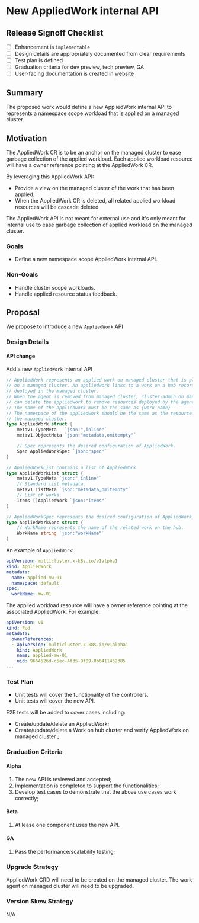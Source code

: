 # New AppliedWork internal API

## Release Signoff Checklist

- [ ] Enhancement is `implementable`
- [ ] Design details are appropriately documented from clear requirements
- [ ] Test plan is defined
- [ ] Graduation criteria for dev preview, tech preview, GA
- [ ] User-facing documentation is created in [website](https://github.com/kubernetes-sigs/work-api)

## Summary

The proposed work would define a new AppliedWork internal API to represents a namespace scope workload that is applied on a managed cluster.

## Motivation

The AppliedWork CR is to be an anchor on the managed cluster to ease garbage collection of the applied workload.
Each applied workload resource will have a owner reference pointing at the AppliedWork CR.

By leveraging this AppliedWork API:
- Provide a view on the managed cluster of the work that has been applied.
- When the AppliedWork CR is deleted, all related applied workload resources will be cascade deleted.

The AppliedWork API is not meant for external use and it's only meant for internal use to ease garbage collection of applied workload on the managed cluster.

### Goals

- Define a new namespace scope AppliedWork internal API.

### Non-Goals

- Handle cluster scope workloads.
- Handle applied resource status feedback.

## Proposal

We propose to introduce a new `AppliedWork` API 

### Design Details

#### API change  

Add a new `AppliedWork` internal API  

```go
// AppliedWork represents an applied work on managed cluster that is placed
// on a managed cluster. An appliedwork links to a work on a hub recording resources
// deployed in the managed cluster.
// When the agent is removed from managed cluster, cluster-admin on managed cluster
// can delete the appliedwork to remove resources deployed by the agent.
// The name of the appliedwork must be the same as {work name}
// The namespace of the appliedwork should be the same as the resource applied on
// the managed cluster.
type AppliedWork struct {
	metav1.TypeMeta   `json:",inline"`
	metav1.ObjectMeta `json:"metadata,omitempty"`

	// Spec represents the desired configuration of AppliedWork.
	Spec AppliedWorkSpec `json:"spec"`
}

// AppliedWorkList contains a list of AppliedWork
type AppliedWorkList struct {
	metav1.TypeMeta `json:",inline"`
	// Standard list metadata.
	metav1.ListMeta `json:"metadata,omitempty"`
	// List of works.
	Items []AppliedWork `json:"items"`
}

// AppliedWorkSpec represents the desired configuration of AppliedWork
type AppliedWorkSpec struct {
	// WorkName represents the name of the related work on the hub.
	WorkName string `json:"workName"`
}
```

An example of `AppliedWork`:

```yaml
apiVersion: multicluster.x-k8s.io/v1alpha1
kind: AppliedWork
metadata:
  name: applied-mw-01
  namespace: default
spec:
  workName: mw-01
```

The applied workload resource will have a owner reference pointing at the associated AppliedWork. For example:

```yaml
apiVersion: v1
kind: Pod
metadata:
  ownerReferences:
  - apiVersion: multicluster.x-k8s.io/v1alpha1
    kind: AppliedWork
    name: applied-mw-01
    uid: 9664526d-c5ec-4f35-9f89-0b6411452385
...
```

### Test Plan

- Unit tests will cover the functionality of the controllers.
- Unit tests will cover the new API.

E2E tests will be added to cover cases including:
- Create/update/delete an AppliedWork;
- Create/update/delete a Work on hub cluster and verify AppliedWork on managed cluster ;

### Graduation Criteria

#### Alpha
1. The new API is reviewed and accepted;
2. Implementation is completed to support the functionalities;
3. Develop test cases to demonstrate that the above use cases work correctly;

#### Beta
1. At lease one component uses the new API.

#### GA
1. Pass the performance/scalability testing;

### Upgrade Strategy
AppliedWork CRD will need to be created on the managed cluster. The work agent on managed cluster will need to be upgraded.

### Version Skew Strategy
N/A
